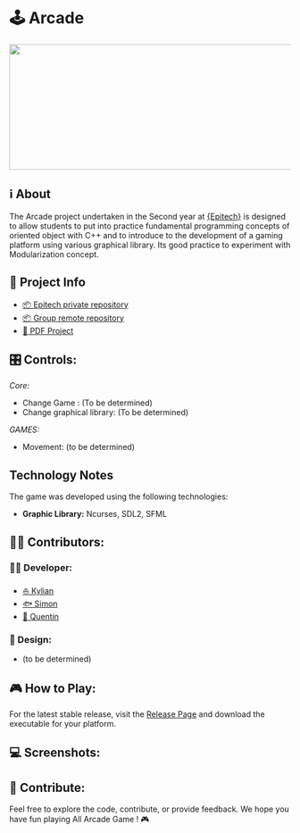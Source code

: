 # 🕹️ Arcade

<p align="center">
<img width="800" height="225" src="https://github.com/6im0n/Arcade/assets/46846093/f507a4ea-6bc8-4f86-b904-e9114cea61e5">
</p>

## **ℹ️ About**
The Arcade project undertaken in the Second year at [{Epitech}](https://www.epitech.eu/) is designed to allow students to put into practice fundamental programming concepts of oriented object with C++ and to introduce to the development of a gaming platform using various graphical library. Its good practice to experiment with Modularization concept.

## **📑 Project Info**
- [📦 Epitech private repository](https://github.com/EpitechPromo2027/B-OOP-400-NAN-4-1-arcade-simon.ganier-lombard)
- [📦 Group remote repository](https://github.com/6im0n/Arcade)
- [📄 PDF Project](https://intra.epitech.eu/module/2023/B-OOP-400/NAN-4-1/acti-633490/project/file/B-OOP-400_arcade.pdf)

## **🎛️ Controls:**

*Core:*
- Change Game : (To be determined)
- Change graphical library: (To be determined)

*GAMES:*
- Movement: (to be determined)

## **Technology Notes**

The game was developed using the following technologies:

- **Graphic Library:** Ncurses, SDL2, SFML

## **🙍‍♂️ Contributors:**

### **👨‍💻 Developer:**
- [⛵ Kylian](https://github.com/Njord201)
- [🐟 Simon](https://github.com/ThomasQUINTIN)
- [🦁 Quentin](https://github.com/Quentintnrl)

### **🍦 Design:**
- (to be determined)

## **🎮 How to Play:**

For the latest stable release, visit the [Release Page](https://github.com/6im0n/Arcade/tag/Release) and download the executable for your platform.

## **💻 Screenshots:**

## **👐 Contribute:**

Feel free to explore the code, contribute, or provide feedback. We hope you have fun playing All Arcade Game ! 🎮
